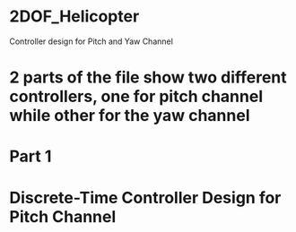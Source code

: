 # 2DOF_Helicopter
Controller design for Pitch and Yaw Channel
# 2 parts of the file show two different controllers, one for pitch channel while other for the yaw channel
# Part 1
# Discrete-Time Controller Design for Pitch Channel
